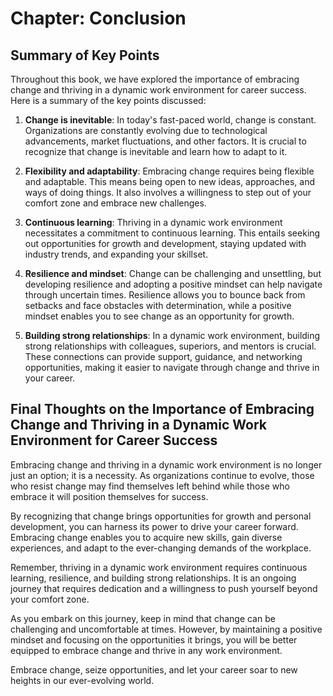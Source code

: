 Chapter: Conclusion
===================

Summary of Key Points
---------------------

Throughout this book, we have explored the importance of embracing change and thriving in a dynamic work environment for career success. Here is a summary of the key points discussed:

1. **Change is inevitable**: In today's fast-paced world, change is constant. Organizations are constantly evolving due to technological advancements, market fluctuations, and other factors. It is crucial to recognize that change is inevitable and learn how to adapt to it.

2. **Flexibility and adaptability**: Embracing change requires being flexible and adaptable. This means being open to new ideas, approaches, and ways of doing things. It also involves a willingness to step out of your comfort zone and embrace new challenges.

3. **Continuous learning**: Thriving in a dynamic work environment necessitates a commitment to continuous learning. This entails seeking out opportunities for growth and development, staying updated with industry trends, and expanding your skillset.

4. **Resilience and mindset**: Change can be challenging and unsettling, but developing resilience and adopting a positive mindset can help navigate through uncertain times. Resilience allows you to bounce back from setbacks and face obstacles with determination, while a positive mindset enables you to see change as an opportunity for growth.

5. **Building strong relationships**: In a dynamic work environment, building strong relationships with colleagues, superiors, and mentors is crucial. These connections can provide support, guidance, and networking opportunities, making it easier to navigate through change and thrive in your career.

Final Thoughts on the Importance of Embracing Change and Thriving in a Dynamic Work Environment for Career Success
------------------------------------------------------------------------------------------------------------------

Embracing change and thriving in a dynamic work environment is no longer just an option; it is a necessity. As organizations continue to evolve, those who resist change may find themselves left behind while those who embrace it will position themselves for success.

By recognizing that change brings opportunities for growth and personal development, you can harness its power to drive your career forward. Embracing change enables you to acquire new skills, gain diverse experiences, and adapt to the ever-changing demands of the workplace.

Remember, thriving in a dynamic work environment requires continuous learning, resilience, and building strong relationships. It is an ongoing journey that requires dedication and a willingness to push yourself beyond your comfort zone.

As you embark on this journey, keep in mind that change can be challenging and uncomfortable at times. However, by maintaining a positive mindset and focusing on the opportunities it brings, you will be better equipped to embrace change and thrive in any work environment.

Embrace change, seize opportunities, and let your career soar to new heights in our ever-evolving world.
